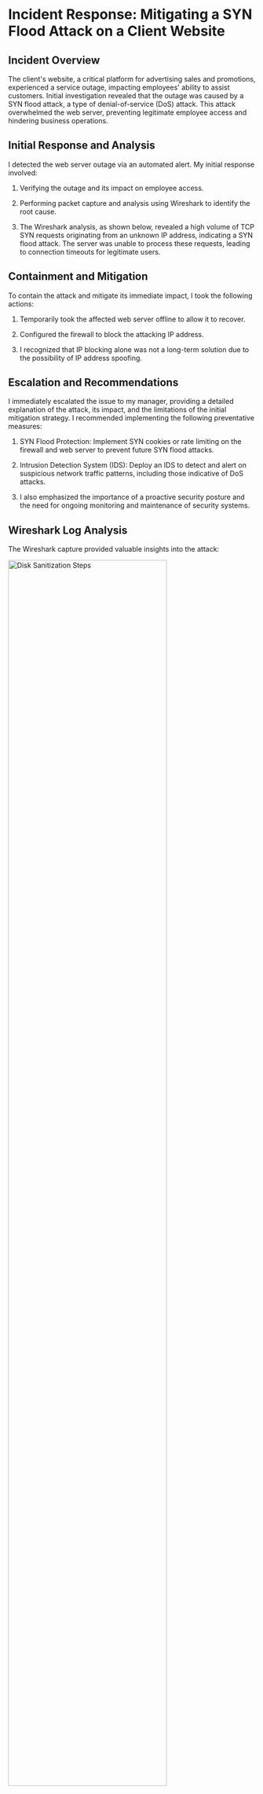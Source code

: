 <h1>Incident Response: Mitigating a SYN Flood Attack on a Client Website</h1>

<h2>Incident Overview</h2>

The client's website, a critical platform for advertising sales and promotions, experienced a service outage, impacting employees' ability to assist customers. Initial investigation revealed that the outage was caused by a SYN flood attack, a type of denial-of-service (DoS) attack. This attack overwhelmed the web server, preventing legitimate employee access and hindering business operations.

<h2>Initial Response and Analysis</h2>

I detected the web server outage via an automated alert. My initial response involved:

1. Verifying the outage and its impact on employee access.

2. Performing packet capture and analysis using Wireshark to identify the root cause.

3. The Wireshark analysis, as shown below, revealed a high volume of TCP SYN requests originating from an unknown IP address, indicating a SYN flood attack. The server was unable to process these requests, leading to connection timeouts for legitimate users.

<h2>Containment and Mitigation</h2>

To contain the attack and mitigate its immediate impact, I took the following actions:

1. Temporarily took the affected web server offline to allow it to recover.

2. Configured the firewall to block the attacking IP address.

3. I recognized that IP blocking alone was not a long-term solution due to the possibility of IP address spoofing.

<h2>Escalation and Recommendations</h2>

I immediately escalated the issue to my manager, providing a detailed explanation of the attack, its impact, and the limitations of the initial mitigation strategy. I recommended implementing the following preventative measures:

1. SYN Flood Protection: Implement SYN cookies or rate limiting on the firewall and web server to prevent future SYN flood attacks.

2. Intrusion Detection System (IDS): Deploy an IDS to detect and alert on suspicious network traffic patterns, including those indicative of DoS attacks.

3. I also emphasized the importance of a proactive security posture and the need for ongoing monitoring and maintenance of security systems.

<h2>Wireshark Log Analysis</h2>

The Wireshark capture provided valuable insights into the attack:

<img src="https://i.imgur.com/glhZcwQ.png" height="80%" width="80%" alt="Disk Sanitization Steps"/>
<img src="https://i.imgur.com/914fNyW.png" height="80%" width="80%" alt="Disk Sanitization Steps"/>
<img src="https://i.imgur.com/OrA4B9h.png" height="80%" width="80%" alt="Disk Sanitization Steps"/>

<h2>Initial Observations:</h2>

The image shows a high volume of SYN packets, which is characteristic of a SYN flood attack.

**Normal Traffic:** The log initially shows normal web traffic, with employees (e.g., IP address 198.51.100.23) accessing the web server (192.0.2.1). This includes the standard TCP three-way handshake (SYN, SYN-ACK, ACK) and HTTP GET requests for web pages.

**Attack Traffic:** The attack is characterized by a high volume of SYN packets originating from a single, unknown IP address (203.0.113.0). These SYN packets flood the server, preventing it from responding to legitimate connection requests.

**Impact:** As the attack progresses, the server becomes overwhelmed, resulting in:

1. HTTP/1.1 504 Gateway Time-out errors for legitimate users, indicating the server is unresponsive.

2. [RST, ACK] packets being sent to legitimate users, indicating connection resets.

**Conclusion:** The Wireshark log clearly demonstrates a SYN flood attack, where the attacker exploits the TCP handshake process to exhaust server resources and cause a denial of service.
 
<h2>Conclusion</h2>

This incident highlights the significant impact a SYN flood attack can have on a web server's availability and the importance of implementing robust mitigation and prevention strategies. I am prepared to implement and manage solutions such as SYN cookies and rate limiting to enhance the organization's security posture, ensure business continuity, and minimize the risk of future attacks.
</p>

<!--
 ```diff
- text in red
+ text in green
! text in orange
# text in gray
@@ text in purple (and bold)@@
```
--!>

